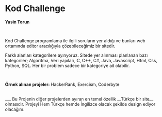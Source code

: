 # Kod Challenge

__Yasin Torun__

<br>

Kod Challenge programlama ile ilgili soruların yer aldığı ve bunları web ortamında editor aracılığıyla çözebileceğimiz bir sitedir.

Farklı alanları kategorilere ayırıyoruz. Sitede yer alınması planlanan bazı kategoriler; Algoritma, Veri yapıları, C, C++, C#, Java, Javascript, Html, Css, Python, SQL.
Her bir problem sadece bir kategoriye ait olabilir. 


<br>

__Örnek alınan projeler:__ HackerRank, Exercism, Coderbyte

<br>
___
Bu Projenin diğer projelerden ayıran en temel özellik __Türkçe bir site__ olmasıdır.
Projeyi Hem Türkçe hemde İngilizce olacak şekilde design ediyor olacağım.